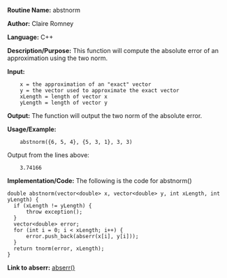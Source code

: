 **Routine Name:**       abstnorm

**Author:** Claire Romney

**Language:** C++

**Description/Purpose:** This function will compute the absolute error of an approximation using the two norm.

**Input:** 
        
        x = the approximation of an "exact" vector
        y = the vector used to approximate the exact vector
        xLength = length of vector x
        yLength = length of vector y
        
**Output:** The function will output the two norm of the absolute error.

**Usage/Example:**

        abstnorm({6, 5, 4}, {5, 3, 1}, 3, 3)
       
Output from the lines above:

        3.74166
  
**Implementation/Code:** The following is the code for abstnorm()

    double abstnorm(vector<double> x, vector<double> y, int xLength, int yLength) {
	  if (xLength != yLength) {
		  throw exception();
	  }
	  vector<double> error;
	  for (int i = 0; i < xLength; i++) {
		  error.push_back(abserr(x[i], y[i]));
	  }
	  return tnorm(error, xLength);
    }
    
**Link to abserr:**
  [abserr()](abserr.md)
